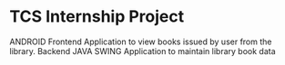 # TCS Internship Project
ANDROID Frontend Application to view books issued by user from the library.
Backend JAVA SWING Application to maintain library book data
